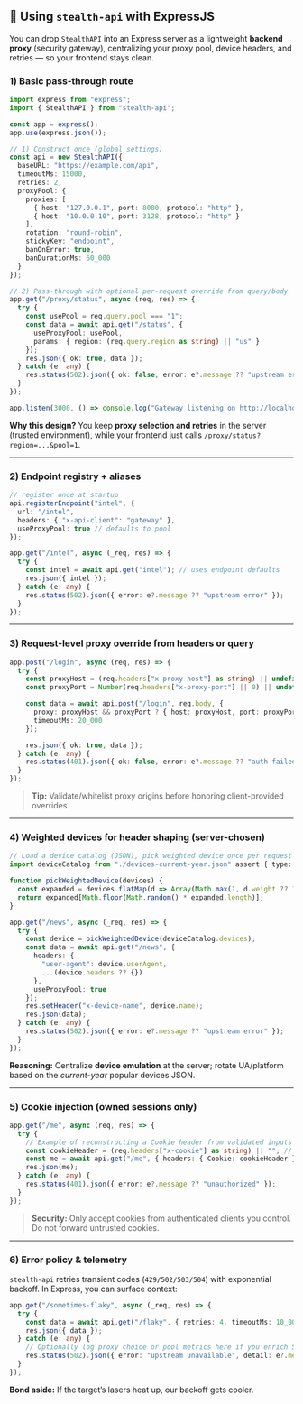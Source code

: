 ## 🧩 Using `stealth-api` with **ExpressJS**

You can drop `StealthAPI` into an Express server as a lightweight **backend proxy** (security gateway), centralizing
your proxy pool, device headers, and retries — so your frontend stays clean.

### 1) Basic pass‑through route
```ts
import express from "express";
import { StealthAPI } from "stealth-api";

const app = express();
app.use(express.json());

// 1) Construct once (global settings)
const api = new StealthAPI({
  baseURL: "https://example.com/api",
  timeoutMs: 15000,
  retries: 2,
  proxyPool: {
    proxies: [
      { host: "127.0.0.1", port: 8080, protocol: "http" },
      { host: "10.0.0.10", port: 3128, protocol: "http" }
    ],
    rotation: "round-robin",
    stickyKey: "endpoint",
    banOnError: true,
    banDurationMs: 60_000
  }
});

// 2) Pass-through with optional per-request override from query/body
app.get("/proxy/status", async (req, res) => {
  try {
    const usePool = req.query.pool === "1";
    const data = await api.get("/status", {
      useProxyPool: usePool,
      params: { region: (req.query.region as string) || "us" }
    });
    res.json({ ok: true, data });
  } catch (e: any) {
    res.status(502).json({ ok: false, error: e?.message ?? "upstream error" });
  }
});

app.listen(3000, () => console.log("Gateway listening on http://localhost:3000"));
```
**Why this design?** You keep **proxy selection and retries** in the server (trusted environment), while your frontend
just calls `/proxy/status?region=...&pool=1`.

---

### 2) Endpoint registry + aliases
```ts
// register once at startup
api.registerEndpoint("intel", {
  url: "/intel",
  headers: { "x-api-client": "gateway" },
  useProxyPool: true // defaults to pool
});

app.get("/intel", async (_req, res) => {
  try {
    const intel = await api.get("intel"); // uses endpoint defaults
    res.json({ intel });
  } catch (e: any) {
    res.status(502).json({ error: e?.message ?? "upstream error" });
  }
});
```

---

### 3) Request-level proxy override from headers or query
```ts
app.post("/login", async (req, res) => {
  try {
    const proxyHost = (req.headers["x-proxy-host"] as string) || undefined;
    const proxyPort = Number(req.headers["x-proxy-port"] || 0) || undefined;

    const data = await api.post("/login", req.body, {
      proxy: proxyHost && proxyPort ? { host: proxyHost, port: proxyPort, protocol: "http" } : undefined,
      timeoutMs: 20_000
    });

    res.json({ ok: true, data });
  } catch (e: any) {
    res.status(401).json({ ok: false, error: e?.message ?? "auth failed" });
  }
});
```
> **Tip:** Validate/whitelist proxy origins before honoring client-provided overrides.

---

### 4) Weighted devices for header shaping (server-chosen)
```ts
// Load a device catalog (JSON), pick weighted device once per request
import deviceCatalog from "./devices-current-year.json" assert { type: "json" };

function pickWeightedDevice(devices) {
  const expanded = devices.flatMap(d => Array(Math.max(1, d.weight ?? 1)).fill(d));
  return expanded[Math.floor(Math.random() * expanded.length)];
}

app.get("/news", async (_req, res) => {
  try {
    const device = pickWeightedDevice(deviceCatalog.devices);
    const data = await api.get("/news", {
      headers: {
        "user-agent": device.userAgent,
        ...(device.headers ?? {})
      },
      useProxyPool: true
    });
    res.setHeader("x-device-name", device.name);
    res.json(data);
  } catch (e: any) {
    res.status(502).json({ error: e?.message ?? "upstream error" });
  }
});
```
**Reasoning:** Centralize **device emulation** at the server; rotate UA/platform based on the *current-year* popular devices JSON.

---

### 5) Cookie injection (owned sessions only)
```ts
app.get("/me", async (req, res) => {
  try {
    // Example of reconstructing a Cookie header from validated inputs
    const cookieHeader = (req.headers["x-cookie"] as string) || ""; // sanitize in real code
    const me = await api.get("/me", { headers: { Cookie: cookieHeader } });
    res.json(me);
  } catch (e: any) {
    res.status(401).json({ error: e?.message ?? "unauthorized" });
  }
});
```
> **Security:** Only accept cookies from authenticated clients you control. Do not forward untrusted cookies.

---

### 6) Error policy & telemetry
`stealth-api` retries transient codes (`429/502/503/504`) with exponential backoff. In Express, you can surface context:

```ts
app.get("/sometimes-flaky", async (_req, res) => {
  try {
    const data = await api.get("/flaky", { retries: 4, timeoutMs: 10_000, useProxyPool: true });
    res.json({ data });
  } catch (e: any) {
    // Optionally log proxy choice or pool metrics here if you enrich StealthAPI
    res.status(502).json({ error: "upstream unavailable", detail: e?.message });
  }
});
```
**Bond aside:** If the target’s lasers heat up, our backoff gets cooler.